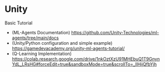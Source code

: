 # Unity

Basic Tutorial
- (ML-Agents Documentation) https://github.com/Unity-Technologies/ml-agents/tree/main/docs 
- (Unity/Python configuration and simple example) https://gamedevacademy.org/unity-ml-agents-tutorial/ 
- (Q-Learning Implementation) https://colab.research.google.com/drive/1nkOztXzU91MHEbuQ1T9GnynYdL_LRsHG#forceEdit=true&sandboxMode=true&scrollTo=_lIHijQfbYjh 
